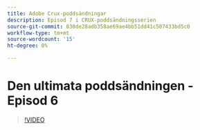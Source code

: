 ```yaml
---
title: Adobe Crux-poddsändningar
description: Episod 7 i CRUX-poddsändningsserien
source-git-commit: 830de28adb358ae69ae4bb51dd41c507433bd5c0
workflow-type: tm+mt
source-wordcount: '15'
ht-degree: 0%

---
```


# Den ultimata poddsändningen - Episod 6

>[!VIDEO](https://video.tv.adobe.com/v/3429332?quality=12learn=on)
